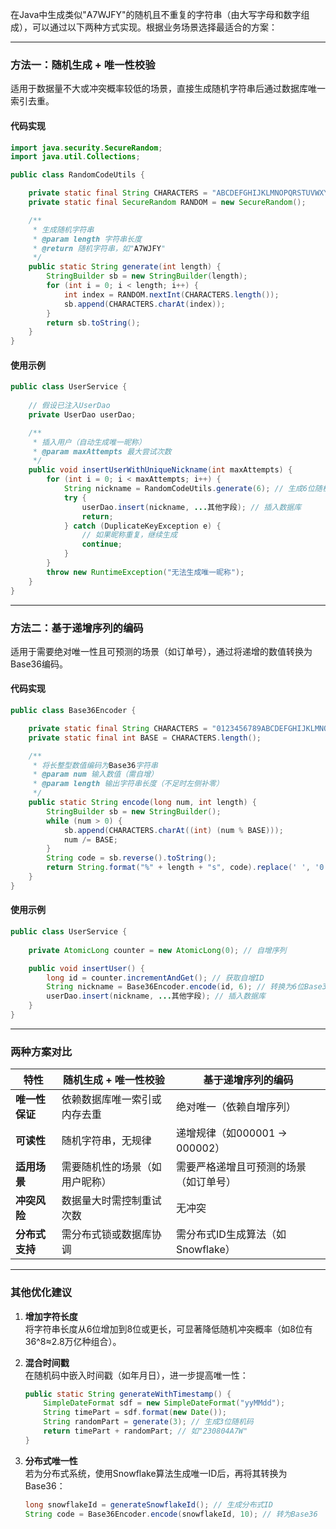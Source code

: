 在Java中生成类似"A7WJFY"的随机且不重复的字符串（由大写字母和数字组成），可以通过以下两种方式实现。根据业务场景选择最适合的方案：

---

### **方法一：随机生成 + 唯一性校验**
适用于数据量不大或冲突概率较低的场景，直接生成随机字符串后通过数据库唯一索引去重。

#### **代码实现**
```java
import java.security.SecureRandom;
import java.util.Collections;

public class RandomCodeUtils {

    private static final String CHARACTERS = "ABCDEFGHIJKLMNOPQRSTUVWXYZ0123456789";
    private static final SecureRandom RANDOM = new SecureRandom();

    /**
     * 生成随机字符串
     * @param length 字符串长度
     * @return 随机字符串，如"A7WJFY"
     */
    public static String generate(int length) {
        StringBuilder sb = new StringBuilder(length);
        for (int i = 0; i < length; i++) {
            int index = RANDOM.nextInt(CHARACTERS.length());
            sb.append(CHARACTERS.charAt(index));
        }
        return sb.toString();
    }
}
```

#### **使用示例**
```java
public class UserService {
    
    // 假设已注入UserDao
    private UserDao userDao;

    /**
     * 插入用户（自动生成唯一昵称）
     * @param maxAttempts 最大尝试次数
     */
    public void insertUserWithUniqueNickname(int maxAttempts) {
        for (int i = 0; i < maxAttempts; i++) {
            String nickname = RandomCodeUtils.generate(6); // 生成6位随机码
            try {
                userDao.insert(nickname, ...其他字段); // 插入数据库
                return;
            } catch (DuplicateKeyException e) {
                // 如果昵称重复，继续生成
                continue;
            }
        }
        throw new RuntimeException("无法生成唯一昵称");
    }
}
```

---

### **方法二：基于递增序列的编码**
适用于需要绝对唯一性且可预测的场景（如订单号），通过将递增的数值转换为Base36编码。

#### **代码实现**
```java
public class Base36Encoder {

    private static final String CHARACTERS = "0123456789ABCDEFGHIJKLMNOPQRSTUVWXYZ";
    private static final int BASE = CHARACTERS.length();

    /**
     * 将长整型数值编码为Base36字符串
     * @param num 输入数值（需自增）
     * @param length 输出字符串长度（不足时左侧补零）
     */
    public static String encode(long num, int length) {
        StringBuilder sb = new StringBuilder();
        while (num > 0) {
            sb.append(CHARACTERS.charAt((int) (num % BASE)));
            num /= BASE;
        }
        String code = sb.reverse().toString();
        return String.format("%" + length + "s", code).replace(' ', '0'); // 左侧补零
    }
}
```

#### **使用示例**
```java
public class UserService {
    
    private AtomicLong counter = new AtomicLong(0); // 自增序列

    public void insertUser() {
        long id = counter.incrementAndGet(); // 获取自增ID
        String nickname = Base36Encoder.encode(id, 6); // 转换为6位Base36
        userDao.insert(nickname, ...其他字段); // 插入数据库
    }
}
```

---

### **两种方案对比**
| **特性**       | **随机生成 + 唯一性校验**      | **基于递增序列的编码**                 |
| -------------- | ------------------------------ | -------------------------------------- |
| **唯一性保证** | 依赖数据库唯一索引或内存去重   | 绝对唯一（依赖自增序列）               |
| **可读性**     | 随机字符串，无规律             | 递增规律（如000001 → 000002）          |
| **适用场景**   | 需要随机性的场景（如用户昵称） | 需要严格递增且可预测的场景（如订单号） |
| **冲突风险**   | 数据量大时需控制重试次数       | 无冲突                                 |
| **分布式支持** | 需分布式锁或数据库协调         | 需分布式ID生成算法（如Snowflake）      |

---

### **其他优化建议**
1. **增加字符长度**  
   将字符串长度从6位增加到8位或更长，可显著降低随机冲突概率（如8位有36^8≈2.8万亿种组合）。
   
2. **混合时间戳**  
   在随机码中嵌入时间戳（如年月日），进一步提高唯一性：
   ```java
   public static String generateWithTimestamp() {
       SimpleDateFormat sdf = new SimpleDateFormat("yyMMdd");
       String timePart = sdf.format(new Date());
       String randomPart = generate(3); // 生成3位随机码
       return timePart + randomPart; // 如"230804A7W"
   }
   ```

3. **分布式唯一性**  
   若为分布式系统，使用Snowflake算法生成唯一ID后，再将其转换为Base36：
   ```java
   long snowflakeId = generateSnowflakeId(); // 生成分布式ID
   String code = Base36Encoder.encode(snowflakeId, 10); // 转为Base36
   ```